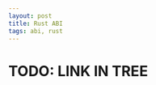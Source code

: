 ```yaml
---
layout: post
title: Rust ABI
tags: abi, rust
---
```


# TODO: LINK IN TREE

[IRLOmodularABI]: https://internals.rust-lang.org/t/a-stable-modular-abi-for-rust/12347/102
[RustLayoutsAndABIs]: https://gankra.github.io/blah/rust-layouts-and-abis/
[_related_SwiftABI]: https://gankra.github.io/blah/swift-abi/
